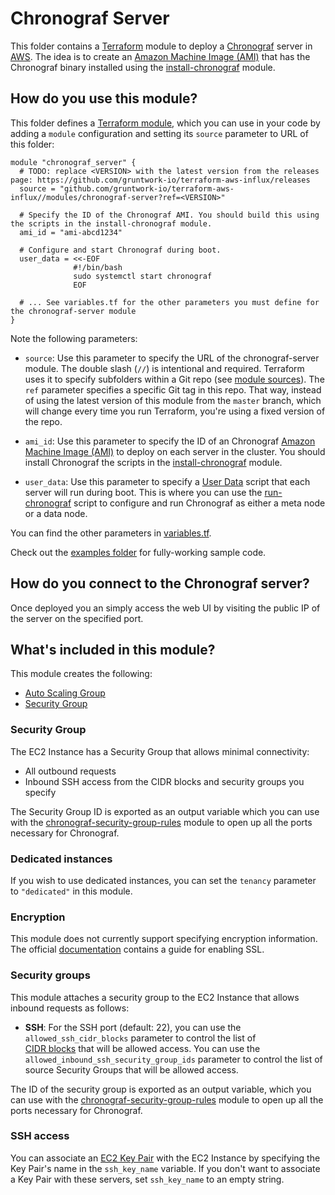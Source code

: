 # Chronograf Server

This folder contains a [Terraform](https://www.terraform.io/) module to deploy a [Chronograf](
https://www.influxdata.com/time-series-platform/chronograf/) server in [AWS](https://aws.amazon.com/). 
The idea is to create an [Amazon Machine Image (AMI)](http://docs.aws.amazon.com/AWSEC2/latest/UserGuide/AMIs.html)
that has the Chronograf binary installed using the [install-chronograf](
https://github.com/gruntwork-io/terraform-aws-influx/tree/master/modules/install-chronograf) module.

## How do you use this module?

This folder defines a [Terraform module](https://www.terraform.io/docs/modules/usage.html), which you can use in your
code by adding a `module` configuration and setting its `source` parameter to URL of this folder:

```hcl
module "chronograf_server" {
  # TODO: replace <VERSION> with the latest version from the releases page: https://github.com/gruntwork-io/terraform-aws-influx/releases
  source = "github.com/gruntwork-io/terraform-aws-influx//modules/chronograf-server?ref=<VERSION>"

  # Specify the ID of the Chronograf AMI. You should build this using the scripts in the install-chronograf module.
  ami_id = "ami-abcd1234"
  
  # Configure and start Chronograf during boot. 
  user_data = <<-EOF
              #!/bin/bash
              sudo systemctl start chronograf
              EOF
  
  # ... See variables.tf for the other parameters you must define for the chronograf-server module
}
```

Note the following parameters:

* `source`: Use this parameter to specify the URL of the chronograf-server module. The double slash (`//`) is 
  intentional and required. Terraform uses it to specify subfolders within a Git repo (see [module 
  sources](https://www.terraform.io/docs/modules/sources.html)). The `ref` parameter specifies a specific Git tag in 
  this repo. That way, instead of using the latest version of this module from the `master` branch, which 
  will change every time you run Terraform, you're using a fixed version of the repo.

* `ami_id`: Use this parameter to specify the ID of an Chronograf [Amazon Machine Image 
  (AMI)](http://docs.aws.amazon.com/AWSEC2/latest/UserGuide/AMIs.html) to deploy on each server in the cluster. You
  should install Chronograf the scripts in the 
  [install-chronograf](https://github.com/gruntwork-io/terraform-aws-influx/tree/master/modules/install-chronograf) module.
  
* `user_data`: Use this parameter to specify a [User 
  Data](http://docs.aws.amazon.com/AWSEC2/latest/UserGuide/user-data.html#user-data-shell-scripts) script that each
  server will run during boot. This is where you can use the 
  [run-chronograf](https://github.com/gruntwork-io/terraform-aws-influx/tree/master/modules/run-chronograf) 
  script to configure and run Chronograf as either a meta node or a data node. 

You can find the other parameters in [variables.tf](variables.tf).

Check out the [examples folder](https://github.com/gruntwork-io/terraform-aws-influx/tree/master/examples) for 
fully-working sample code.

## How do you connect to the Chronograf server?

Once deployed you an simply access the web UI by visiting the public IP of the server on the specified port.

## What's included in this module?

This module creates the following:

* [Auto Scaling Group](#auto-scaling-group)
* [Security Group](#security-group)

### Security Group

The EC2 Instance has a Security Group that allows minimal connectivity:

* All outbound requests
* Inbound SSH access from the CIDR blocks and security groups you specify

The Security Group ID is exported as an output variable which you can use with the 
[chronograf-security-group-rules](https://github.com/gruntwork-io/terraform-aws-influx/tree/master/modules/chronograf-security-group-rules)
module to open up all the ports necessary for Chronograf.

### Dedicated instances

If you wish to use dedicated instances, you can set the `tenancy` parameter to `"dedicated"` in this module. 

### Encryption

This module does not currently support specifying encryption information. The official [documentation](
https://docs.influxdata.com/chronograf/v1.7/administration/managing-security/#configuring-tls-transport-layer-security-and-https) contains a guide for enabling SSL.

### Security groups

This module attaches a security group to the EC2 Instance that allows inbound requests as follows:

* **SSH**: For the SSH port (default: 22), you can use the `allowed_ssh_cidr_blocks` parameter to control the list of   
  [CIDR blocks](https://en.wikipedia.org/wiki/Classless_Inter-Domain_Routing) that will be allowed access. You can use 
  the `allowed_inbound_ssh_security_group_ids` parameter to control the list of source Security Groups that will be 
  allowed access.
  
The ID of the security group is exported as an output variable, which you can use with the 
[chronograf-security-group-rules](https://github.com/gruntwork-io/terraform-aws-influx/tree/master/modules/chronograf-security-group-rules)
module to open up all the ports necessary for Chronograf.

### SSH access

You can associate an [EC2 Key Pair](http://docs.aws.amazon.com/AWSEC2/latest/UserGuide/ec2-key-pairs.html) with the EC2 Instance by specifying the Key Pair's name in the `ssh_key_name` variable. If you don't
want to associate a Key Pair with these servers, set `ssh_key_name` to an empty string.
